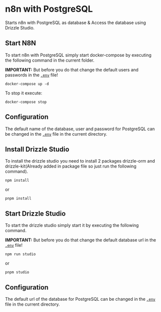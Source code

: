 # n8n with PostgreSQL

Starts n8n with PostgreSQL as database & Access the database using Drizzle Studio.

## Start N8N

To start n8n with PostgreSQL simply start docker-compose by executing the following
command in the current folder.

**IMPORTANT:** But before you do that change the default users and passwords in the [`.env`](.env) file!

```
docker-compose up -d
```

To stop it execute:

```
docker-compose stop
```

## Configuration

The default name of the database, user and password for PostgreSQL can be changed in the [`.env`](.env) file in the current directory.

## Install Drizzle Studio

To install the drizzle studio you need to install 2 packages drizzle-orm and drizzle-kit(Already added in package file so just run the following command).

```
npm install
```

or

```
pnpm install
```

## Start Drizzle Studio

To start the drizzle studio simply start it by executing the following command.

**IMPORTANT:** But before you do that change the default database url in the [`.env`](.env) file!

```
npm run studio
```

or

```
pnpm studio
```

## Configuration

The default url of the database for PostgreSQL can be changed in the [`.env`](.env) file in the current directory.